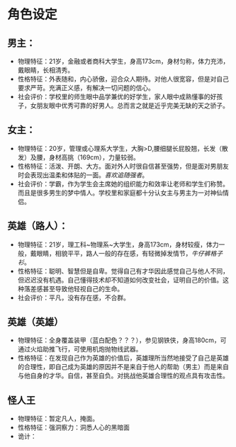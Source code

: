 # 角色设定

## 男主：
* 物理特征：21岁，金融或者商科大学生，身高173cm，身材匀称，体力充沛，戴眼睛，长相清秀。
* 性格特征：外表随和，内心骄傲，迎合众人期待。对他人很宽容，但是对自己要求严苛。充满正义感，有解决一切问题的信心。
* 社会评价：学校里的师生眼中品学兼优的好学生，家人眼中成熟懂事的好孩子，女朋友眼中优秀可靠的好男人。总而言之就是近乎完美无缺的天之骄子。

## 女主：
* 物理特征：20岁，管理或心理系大学生，大胸>D,腰细腿长屁股翘，长发（散发）及腰，身材高挑（169cm），力量较弱。
* 性格特征：活泼、开朗、大方。面对外人时很自信甚至强势，但是面对男朋友时会表现出温柔和体贴的一面。_喜欢追随强者_。
* 社会评价：学霸，作为学生会主席她的组织能力和效率让老师和学生们称赞。而且是很多男生的梦中情人。学校里和家庭都十分认女主与男主为一对神仙情侣。

## 英雄（路人）：
* 物理特征：21岁，理工科~物理系~大学生，身高173cm，身材较瘦，体力一般，戴眼睛，相貌平平，路人一般的存在感，有轻微掉发情节，_牛仔裤格子衫_。
* 性格特征：聪明、智慧但是自卑。觉得自己有才华因此感觉自己与他人不同，但迟迟没有机遇。自己懂得技术却不知道如何改变社会，证明自己的价值。这种落差感甚至导致他轻视自己的生命。
* 社会评价：平凡，没有存在感，不合群。

## 英雄（英雄）
* 物理特征：全身覆盖装甲（蓝白配色？？？），参见钢铁侠，身高180cm，可通过火焰助推飞行，可使用机炮抛物线武器。
* 性格特征：在发现自己作为英雄的价值后，英雄理所当然地接受了自己是英雄的合理性，即自己成为英雄的原因并不是来自于他人的帮助（男主）而是来自与他自身的才华。自信，甚至自负。对挑战他英雄合理性的观点具有攻击性。

## 怪人王
* 物理特征：暂定凡人，掩面。
* 性格特征：强洞察力：洞悉人心的黑暗面
* 诡计：

